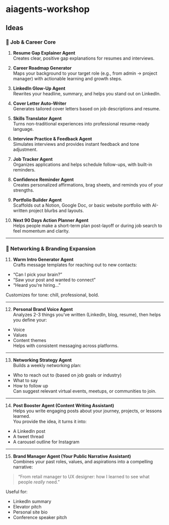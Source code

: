 # aiagents-workshop

## Ideas

### 💼 Job & Career Core

1. **Resume Gap Explainer Agent**  
Creates clear, positive gap explanations for resumes and interviews.

2. **Career Roadmap Generator**  
Maps your background to your target role (e.g., from admin → project manager) with actionable learning and growth steps.

3. **LinkedIn Glow-Up Agent**  
Rewrites your headline, summary, and helps you stand out on LinkedIn.

4. **Cover Letter Auto-Writer**  
Generates tailored cover letters based on job descriptions and resume.

5. **Skills Translator Agent**  
Turns non-traditional experiences into professional resume-ready language.

6. **Interview Practice & Feedback Agent**  
Simulates interviews and provides instant feedback and tone adjustment.

7. **Job Tracker Agent**  
Organizes applications and helps schedule follow-ups, with built-in reminders.

8. **Confidence Reminder Agent**  
Creates personalized affirmations, brag sheets, and reminds you of your strengths.

9. **Portfolio Builder Agent**  
Scaffolds out a Notion, Google Doc, or basic website portfolio with AI-written project blurbs and layouts.

10. **Next 90 Days Action Planner Agent**  
Helps people make a short-term plan post-layoff or during job search to feel momentum and clarity.

---

### 🧠 Networking & Branding Expansion

11. **Warm Intro Generator Agent**  
Crafts message templates for reaching out to new contacts:
- “Can I pick your brain?”
- “Saw your post and wanted to connect”
- “Heard you're hiring…”

Customizes for tone: chill, professional, bold.

---

12. **Personal Brand Voice Agent**  
Analyzes 2-3 things you’ve written (LinkedIn, blog, resume), then helps you define your:
- Voice
- Values
- Content themes  
Helps with consistent messaging across platforms.

---

13. **Networking Strategy Agent**  
Builds a weekly networking plan:
- Who to reach out to (based on job goals or industry)
- What to say
- How to follow up  
Can suggest relevant virtual events, meetups, or communities to join.

---

14. **Post Booster Agent (Content Writing Assistant)**  
Helps you write engaging posts about your journey, projects, or lessons learned.  
You provide the idea, it turns it into:
- A LinkedIn post
- A tweet thread
- A carousel outline for Instagram

---

15. **Brand Manager Agent (Your Public Narrative Assistant)**  
Combines your past roles, values, and aspirations into a compelling narrative:
> “From retail manager to UX designer: how I learned to see what people *really* need.”

Useful for:
- LinkedIn summary
- Elevator pitch
- Personal site bio
- Conference speaker pitch
